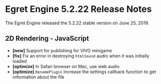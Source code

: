 # Egret Engine 5.2.22 Release Notes
The Egret Engine released the 5.2.22 stable version on June 25, 2019.

## 2D Rendering - JavaScript 
- **[new]** Support for publishing for VIVO minigame
- **[fix]** Fix an error in destroying `htmlSound` audio when it was initially loaded
- **[optimize]** In Safari browser on Mac, use web audio
- **[optimize]** `RenamePlugin` increase the settings callback function to get information about the file
